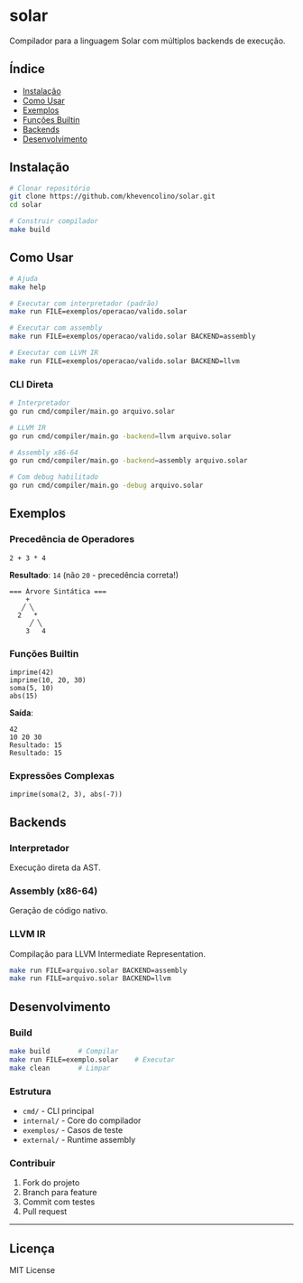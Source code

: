 # solar

Compilador para a linguagem Solar com múltiplos backends de execução.

## Índice

- [Instalação](#-instalação)
- [Como Usar](#-como-usar)
- [Exemplos](#-exemplos)
- [Funções Builtin](#-funções-builtin)
- [Backends](#-backends)
- [Desenvolvimento](#-desenvolvimento)

## Instalação

```bash
# Clonar repositório
git clone https://github.com/khevencolino/solar.git
cd solar

# Construir compilador
make build
```

## Como Usar

```bash
# Ajuda
make help

# Executar com interpretador (padrão)
make run FILE=exemplos/operacao/valido.solar

# Executar com assembly
make run FILE=exemplos/operacao/valido.solar BACKEND=assembly

# Executar com LLVM IR
make run FILE=exemplos/operacao/valido.solar BACKEND=llvm
```

### CLI Direta

```bash
# Interpretador
go run cmd/compiler/main.go arquivo.solar

# LLVM IR
go run cmd/compiler/main.go -backend=llvm arquivo.solar

# Assembly x86-64
go run cmd/compiler/main.go -backend=assembly arquivo.solar

# Com debug habilitado
go run cmd/compiler/main.go -debug arquivo.solar
```

## Exemplos

### Precedência de Operadores

```solar
2 + 3 * 4
```

**Resultado**: `14` (não `20` - precedência correta!)

```
=== Árvore Sintática ===
    +
   ╱ ╲
  2   *
     ╱ ╲
    3   4
```

### Funções Builtin

```solar
imprime(42)
imprime(10, 20, 30)
soma(5, 10)
abs(15)
```

**Saída**:

```
42
10 20 30
Resultado: 15
Resultado: 15
```

### Expressões Complexas

```solar
imprime(soma(2, 3), abs(-7))
```

## Backends

### Interpretador

Execução direta da AST.

### Assembly (x86-64)

Geração de código nativo.

### LLVM IR

Compilação para LLVM Intermediate Representation.

```bash
make run FILE=arquivo.solar BACKEND=assembly
make run FILE=arquivo.solar BACKEND=llvm
```

## Desenvolvimento

### Build

```bash
make build       # Compilar
make run FILE=exemplo.solar    # Executar
make clean       # Limpar
```

### Estrutura

- `cmd/` - CLI principal
- `internal/` - Core do compilador
- `exemplos/` - Casos de teste
- `external/` - Runtime assembly

### Contribuir

1. Fork do projeto
2. Branch para feature
3. Commit com testes
4. Pull request

---

## Licença

MIT License
